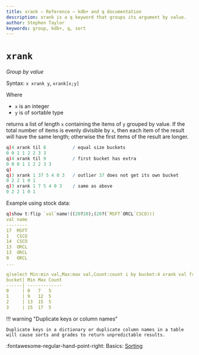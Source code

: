 ```yaml
---
title: xrank – Reference – kdb+ and q documentation
description: xrank is a q keyword that groups its argument by value.
author: Stephen Taylor
keywords: group, kdb+, q, sort
---
```

# `xrank`





_Group by value_

Syntax: `x xrank y`, `xrank[x;y]`

Where 

-   `x` is an integer
-   `y` is of sortable type

returns a list of length `x` containing the items of `y` grouped by value. If the total number of items is evenly divisible by `x`, then each item of the result will have the same length; otherwise the first items of the result are longer.

```q
q)4 xrank til 8          / equal size buckets
0 0 1 1 2 2 3 3
q)4 xrank til 9          / first bucket has extra
0 0 0 1 1 2 2 3 3
q)
q)3 xrank 1 37 5 4 0 3   / outlier 37 does not get its own bucket
0 2 2 1 0 1
q)3 xrank 1 7 5 4 0 3    / same as above
0 2 2 1 0 1
```

Example using stock data:

```q
q)show t:flip `val`name!((20?20);(20?(`MSFT`ORCL`CSCO)))
val name
--------
17  MSFT
1   CSCO
14  CSCO
13  ORCL
13  ORCL
9   ORCL
...

q)select Min:min val,Max:max val,Count:count i by bucket:4 xrank val from t
bucket| Min Max Count
------| -------------
0     | 0   7   5
1     | 9   12  5
2     | 13  15  5
3     | 15  17  5
```


!!! warning "Duplicate keys or column names"

    Duplicate keys in a dictionary or duplicate column names in a table will cause sorts and grades to return unpredictable results.


:fontawesome-regular-hand-point-right:
Basics: [Sorting](../basics/sort.md)
